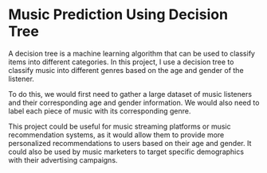 # Music Prediction Using Decision Tree

A decision tree is a machine learning algorithm that can be used to classify items into different categories. In this project, I use a decision tree to classify music into different genres based on the age and gender of the listener.

To do this, we would first need to gather a large dataset of music listeners and their corresponding age and gender information. We would also need to label each piece of music with its corresponding genre.

This project could be useful for music streaming platforms or music recommendation systems, as it would allow them to provide more personalized recommendations to users based on their age and gender. It could also be used by music marketers to target specific demographics with their advertising campaigns.
